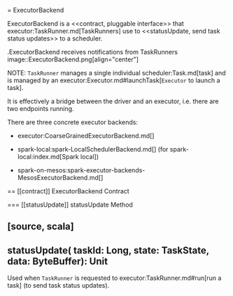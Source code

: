 = ExecutorBackend

ExecutorBackend is a <<contract, pluggable interface>> that executor:TaskRunner.md[TaskRunners] use to <<statusUpdate, send task status updates>> to a scheduler.

.ExecutorBackend receives notifications from TaskRunners
image::ExecutorBackend.png[align="center"]

NOTE: `TaskRunner` manages a single individual scheduler:Task.md[task] and is managed by an executor:Executor.md#launchTask[`Executor` to launch a task].

It is effectively a bridge between the driver and an executor, i.e. there are two endpoints running.

There are three concrete executor backends:

* executor:CoarseGrainedExecutorBackend.md[]

* spark-local:spark-LocalSchedulerBackend.md[] (for spark-local:index.md[Spark local])

* spark-on-mesos:spark-executor-backends-MesosExecutorBackend.md[]

== [[contract]] ExecutorBackend Contract

=== [[statusUpdate]] statusUpdate Method

[source, scala]
----
statusUpdate(
  taskId: Long,
  state: TaskState,
  data: ByteBuffer): Unit
----

Used when `TaskRunner` is requested to executor:TaskRunner.md#run[run a task] (to send task status updates).
